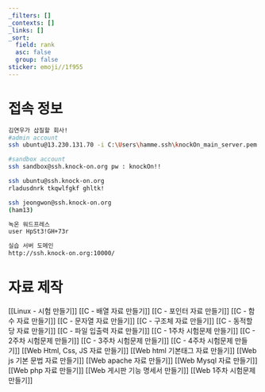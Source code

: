 ```yaml
---
_filters: []
_contexts: []
_links: []
_sort:
  field: rank
  asc: false
  group: false
sticker: emoji//1f955
---
```


# 접속 정보
```sh
김연우가 삽질할 회사!
#admin account 
ssh ubuntu@13.230.131.70 -i C:\Users\hamme.ssh\knockOn_main_server.pem

#sandbox account 
ssh sandbox@ssh.knock-on.org pw : knockOn!!

ssh ubuntu@ssh.knock-on.org
rladusdnrk tkqwlfgkf ghltk!

ssh jeongwon@ssh.knock-on.org
(ham13)

녹온 워드프레스
user HpSt3!GH+73r

실습 서버 도메인
http://ssh.knock-on.org:10000/

```



# 자료 제작
[[Linux - 시험 만들기]]
[[C - 배열 자료 만들기]]
[[C - 포인터 자료 만들기]]
[[C - 함수 자료 만들기]]
[[C - 문자열 자료 만들기]]
[[C - 구조체 자료 만들기]]
[[C - 동적할당 자료 만들기]]
[[C - 파일 입출력 자료 만들기]]
[[C - 1주차 시험문제 만들기]]
[[C - 2주차 시험문제 만들기]]
[[C - 3주차 시험문제 만들기]]
[[C - 4주차 시험문제 만들기]]
[[Web Html, Css, JS 자료 만들기]]
[[Web html 기본태그 자료 만들기]]
[[Web js 기본 문법 자료 만들기]]
[[Web apache 자료 만들기]]
[[Web Mysql 자료 만들기]]
[[Web php 자료 만들기]]
[[Web 게시판 기능 명세서 만들기]]
[[Web 1주차 시험문제 만들기]]


